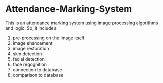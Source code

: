 # Attendance-Marking-System
This is an attendance marking system using image processing algorithms and logic. So, it includes:
1. pre-processing on the image itself
2. image ehancement
3. image restoration 
4. skin detection
5. facial detection 
6. face regognition
7. connection to database
8. comparison to database 
